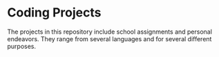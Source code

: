 # Coding Projects
The projects in this repository include school assignments and personal endeavors. 
They range from several languages and for several different purposes. 


